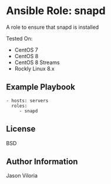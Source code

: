Ansible Role: snapd
===================

A role to ensure that snapd is installed

Tested On:
* CentOS 7 
* CentOS 8 
* CentOS 8 Streams
* Rockly Linux 8.x

Example Playbook
----------------

    - hosts: servers
      roles:
         - snapd

License
-------

BSD

Author Information
------------------

Jason Viloria